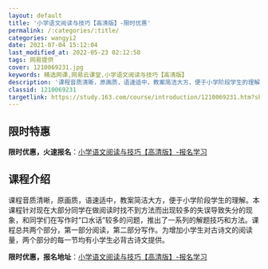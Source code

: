 ```yaml
---
layout: default
title: '小学语文阅读与技巧【高清版】-限时优惠'
permalink: /:categories/:title/
categories: wangyi2
date: 2021-07-04 15:12:04
last_modified_at: 2022-05-23 02:12:58
tags: 网易提供
cover: 1210069231.jpg
keywords: 精选网课,网易云课堂,小学语文阅读与技巧【高清版】
description: '课程音质清晰，原画质，语速适中，教案简洁大方，便于小学阶段学生的理解。本课程针对现在大部分同学在做阅读时找不到方法而出现'
classid: 1210069231
targetlink: https://study.163.com/course/introduction/1210069231.htm?share=1&shareId=1025206652&utm_campaign=share&utm_medium=iphoneShare&utm_source=&utm_u=1025206652
---
```


## 限时特惠

**限时优惠，火速报名**：[小学语文阅读与技巧【高清版】-报名学习](https://study.163.com/course/introduction/1210069231.htm?share=1&shareId=1025206652&utm_campaign=share&utm_medium=iphoneShare&utm_source=&utm_u=1025206652)

## 课程介绍

课程音质清晰，原画质，语速适中，教案简洁大方，便于小学阶段学生的理解。本课程针对现在大部分同学在做阅读时找不到方法而出现较多的失误导致失分的现象，和同学们在写作时“口水话”较多的问题，推出了一系列的解题技巧和方法。课程总共两个部分，第一部分阅读，第二部分写作。为增加小学生对古诗文的阅读量，两个部分的每一节均有小学生必背古诗文提供。

**限时优惠，报名地址**：[小学语文阅读与技巧【高清版】-报名学习](https://study.163.com/course/introduction/1210069231.htm?share=1&shareId=1025206652&utm_campaign=share&utm_medium=iphoneShare&utm_source=&utm_u=1025206652)

